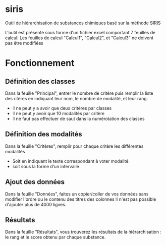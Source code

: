 # siris
Outil de hiérarchisation de substances chimiques basé sur la méthode SIRIS

L'outil est présenté sous forme d'un fichier excel comportant 7 feuilles de calcul.
Les feuilles de calcul "Calcul1", "Calcul2", et "Calcul3" ne doivent pas être modifiées

# Fonctionnement
## Définition des classes
Dans la feuille "Principal", entrer le nombre de critère puis remplir la liste des ritères en indiquant leur nom, le nombre de modalité, et leur rang.
* Il ne peut y a avoir que deux critères par classes
* Il ne peut y avoir que 10 modalités par critère
* Il ne faut pas effectuer de saut dans la numérotation des classes

## Définition des modalités
Dans la feuille "Critères", remplir pour chaque critère les différentes modalités
* Soit en indiquant le texte correspondant à voter modalité
* soit sous la forme d'un intervalle 

## Ajout des données
Dans la feuille "Données", faites un copier/coller de vos données sans modifier l'ordre ou le contenu des titres des colonnes
Il n'est pas possible d'ajouter plus de 4000 lignes.

## Résultats
Dans la feuille "Résultats", vous trouverez les résultats de la hiérarchisation : le rang et le score obtenu par chaque substance.
